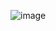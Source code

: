 ![image](https://github.com/7manwon/JavaScript-Projects/assets/170089826/c5ed7482-396f-4526-aa9e-2bc690e7af2d)
